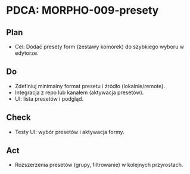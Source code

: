 # PDCA: MORPHO-009-presety

## Plan
- Cel: Dodać presety form (zestawy komórek) do szybkiego wyboru w edytorze.

## Do
- Zdefiniuj minimalny format presetu i źródło (lokalnie/remote).
- Integracja z repo lub kanałem (aktywacja presetów).
- UI: lista presetów i podgląd.

## Check
- Testy UI: wybór presetów i aktywacja formy.

## Act
- Rozszerzenia presetów (grupy, filtrowanie) w kolejnych przyrostach.
